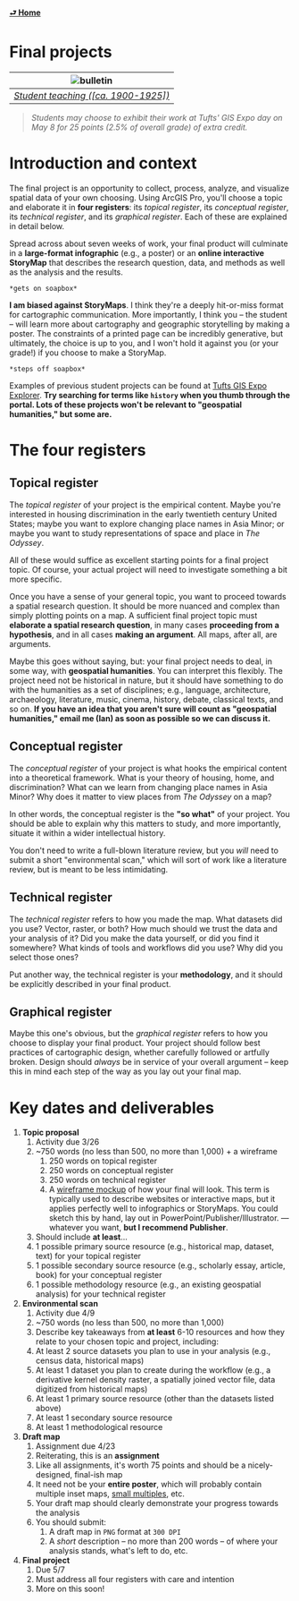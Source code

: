 [**⮐ Home**](../)

# Final projects

| ![bulletin](https://iiif.digitalcommonwealth.org/iiif/2/commonwealth:2v23w8155/660,705,1783,845/1200,/0/default.jpg) |
| :-------------------------------------------------------------------------------------------------------------------: |
| *[Student teaching ([ca. 1900-1925])](https://www.digitalcommonwealth.org/search/commonwealth:2v23w814w)* |

> *Students may choose to exhibit their work at Tufts' GIS Expo day on May 8 for 25 points (2.5% of overall grade) of extra credit.*

# Introduction and context

The final project is an opportunity to collect, process, analyze, and visualize spatial data of your own choosing. Using ArcGIS Pro, you'll choose a topic and elaborate it in **four registers**: its *topical register*, its *conceptual register*, its *technical register*, and its *graphical register*. Each of these are explained in detail below.

Spread across about seven weeks of work, your final product will culminate in a **large-format infographic** (e.g., a poster) or an **online interactive StoryMap** that describes the research question, data, and methods as well as the analysis and the results.

`*gets on soapbox*`

**I am biased against StoryMaps**. I think they're a deeply hit-or-miss format for cartographic communication. More importantly, I think you – the student – will learn more about cartography and geographic storytelling by making a poster. The constraints of a printed page can be incredibly generative, but ultimately, the choice is up to you, and I won't hold it against you (or your grade!) if you choose to make a StoryMap.

`*steps off soapbox*`

Examples of previous student projects can be found at [Tufts GIS Expo Explorer](https://expoexplorer.it.tufts.edu/). **Try searching for terms like `history` when you thumb through the portal. Lots of these projects won't be relevant to "geospatial humanities," but some are.** 

# The four registers

## Topical register

The *topical register* of your project is the empirical content. Maybe you're interested in housing discrimination in the early twentieth century United States; maybe you want to explore changing place names in Asia Minor; or maybe you want to study representations of space and place in *The Odyssey*.

All of these would suffice as excellent starting points for a final project topic. Of course, your actual project will need to investigate something a bit more specific.

Once you have a sense of your general topic, you want to proceed towards a spatial research question. It should be more nuanced and complex than simply plotting points on a map. A sufficient final project topic must **elaborate a spatial research question**, in many cases **proceeding from a hypothesis**, and in all cases **making an argument**. All maps, after all, are arguments.

Maybe this goes without saying, but: your final project needs to deal, in some way, with **geospatial humanities**. You can interpret this flexibly. The project need not be historical in nature, but it should have something to do with the humanities as a set of disciplines; e.g., language, architecture, archaeology, literature, music, cinema, history, debate, classical texts, and so on. **If you have an idea that you aren't sure will count as "geospatial humanities," email me (Ian) as soon as possible so we can discuss it.**

## Conceptual register

The *conceptual register* of your project is what hooks the empirical content into a theoretical framework. What is your theory of housing, home, and discrimination? What can we learn from changing place names in Asia Minor? Why does it matter to view places from *The Odyssey* on a map?

In other words, the conceptual register is the **"so what"** of your project. You should be able to explain why this matters to study, and more importantly, situate it within a wider intellectual history.

You don't need to write a full-blown literature review, but you *will* need to submit a short "environmental scan," which will sort of work like a literature review, but is meant to be less intimidating.

## Technical register

The *technical register* refers to how you made the map. What datasets did you use? Vector, raster, or both? How much should we trust the data and your analysis of it? Did you make the data yourself, or did you find it somewhere? What kinds of tools and workflows did you use? Why did you select those ones?

Put another way, the technical register is your **methodology**, and it should be explicitly described in your final product.

## Graphical register

Maybe this one's obvious, but the *graphical register* refers to how you choose to display your final product. Your project should follow best practices of cartographic design, whether carefully followed or artfully broken. Design should *always* be in service of your overall argument – keep this in mind each step of the way as you lay out your final map. 

# Key dates and deliverables

1. **Topic proposal**
   1. Activity due 3/26
   2. ~750 words (no less than 500, no more than 1,000) + a wireframe
      1. 250 words on topical register
      2.  250 words on conceptual register
      3.  250 words on technical register
      4.  A [wireframe mockup](https://en.wikipedia.org/wiki/Website_wireframe) of how your final will look. This term is typically used to describe websites or interactive maps, but it applies perfectly well to infographics or StoryMaps. You could sketch this by hand, lay out in PowerPoint/Publisher/Illustrator. — whatever you want, **but I recommend Publisher**.
   3.  Should include **at least**...
      1.  1 possible primary source resource (e.g., historical map, dataset, text) for your topical register
      2.  1 possible secondary source resource (e.g., scholarly essay, article, book) for your conceptual register
      3.  1 possible methodology resource (e.g., an existing geospatial analysis) for your technical register
2. **Environmental scan**
   1.  Activity due 4/9
   2.  ~750 words (no less than 500, no more than 1,000)
   3.  Describe key takeaways from **at least** 6-10 resources and how they relate to your chosen topic and project, including:
      1.  At least 2 source datasets you plan to use in your analysis (e.g., census data, historical maps)
      2.  At least 1 dataset you plan to create during the workflow (e.g., a derivative kernel density raster, a spatially joined vector file, data digitized from historical maps)
      3.  At least 1 primary source resource (other than the datasets listed above)
      4.  At least 1 secondary source resource
      5.  At least 1 methodological resource
3. **Draft map**
   1. Assignment due 4/23
   2. Reiterating, this is an **assignment**
   3. Like all assignments, it's worth 75 points and should be a nicely-designed, final-ish map
   4. It need not be your **entire poster**, which will probably contain multiple inset maps, [small multiples](https://en.wikipedia.org/wiki/Small_multiple), etc.
   5. Your draft map should clearly demonstrate your progress towards the analysis
   6. You should submit:
      1. A draft map in `PNG` format at `300 DPI`
      2. A *short* description – no more than 200 words – of where your analysis stands, what's left to do, etc.
4. **Final project**
   1. Due 5/7
   2. Must address all four registers with care and intention
   3. More on this soon!

<!-------------------------------------[ Links ]
---------------------------------------->

[l]: #

<!---------------------------------[ Buttons ]--------------------------------->

[imp]: https://img.shields.io/badge/IMPORTANT!-red?style=plastic
[kc]: https://img.shields.io/badge/Key_considerations_and_dates-blue?style=plastic